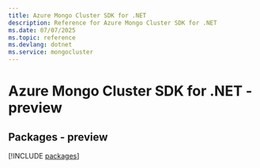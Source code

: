 ```yaml
---
title: Azure Mongo Cluster SDK for .NET
description: Reference for Azure Mongo Cluster SDK for .NET
ms.date: 07/07/2025
ms.topic: reference
ms.devlang: dotnet
ms.service: mongocluster
---
```

# Azure Mongo Cluster SDK for .NET - preview
## Packages - preview
[!INCLUDE [packages](mongo-cluster-index.md)]